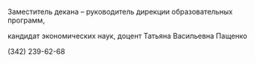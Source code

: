 Заместитель декана – руководитель дирекции образовательных программ,
кандидат экономических наук, доцент
Татьяна Васильевна Пащенко
(342) 239-62-68
 